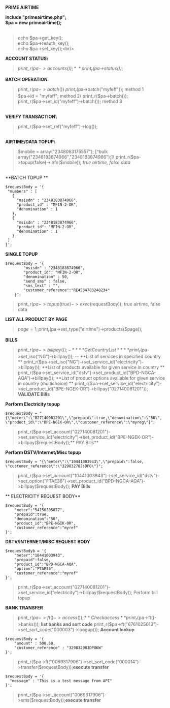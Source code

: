 **PRIME AIRTIME**<br/>

**include "primeairtime.php";**<br/>
**$pa = new primeairtime();**<br/><br/>
> echo $pa->get_key();\
> echo $pa->reauth_key();\
> echo $pa->set_key();\<br/>


**ACCOUNT STATUS**\
>*print_r($pa->accounts());*\
>*print_r($pa->status());*<br/>

**BATCH OPERATION**
> print_r($pa->batch())\
> print_r($pa->batch("myfeff")); method 1\
> $pa->id = "myfeff"; method 2\
> print_r($pa->batch());\
> print_r($pa->set_id("myfeff")->batch()); method 3<br/><br/>

**VERIFY TRANSACTION**\
>print_r($pa->set_ref("myfeff")->log());<br/><br/>

**AIRTIME/DATA TOPUP**\
>$mobile = array("2348063175557");  [^bulk array("2348183874966","2348183874966");]\
>print_r($pa->topup(false)->info($mobile));  *true airtime, false data*<br/><br/>


**BATCH TOPUP **
 ```
$requestBody = '{
  "numbers" : [
    {
      "msisdn" : "2348183874966",
      "product_id" : "MFIN-2-OR",
      "denomination" : 1
    },
    {
      "msisdn" : "2348183874966",
      "product_id": "MFIN-2-OR",
      "denomination" : 1
    }
  ]
}';
```

**SINGLE TOPUP**
```
$requestBody = '{
        "msisdn" : "2348183874966",
        "product_id": "MFIN-2-OR",
        "denomination" : 50,
        "send_sms" : false,
        "sms_text" : "",
        "customer_reference":"RE4534783248234"
    }';
```
>print_r($pa->topup(true)->exec($requestBody));  true airtime, false data


**LIST ALL PRODUCT BY PAGE**
> $page = 1;
> print_r($pa->set_type("airtime")->products($page));


**BILLS**
> print_r($pa->billpay()); -*** *Get Country List* ***
> print_r($pa->set_iso("NG")->billpay()); -- **List of services in specified country **
> print_r($pa->set_iso("NG")->set_service_id("electricity")->billpay());  **List of products available for given service in country  **
> print_r($pa->set_service_id("dstv")->set_product_id("BPD-NGCA-AQA")->billpay()); **List of product options available for given service in country (multichoice) **
> print_r($pa->set_service_id("electricity")->set_product_id("BPE-NGEK-OR")->billpay("027140081201"));  **VALIDATE Bills**

**Perform Electricity topup**
```
$requestBody = "{\"meter\":\"027140081201\",\"prepaid\":true,\"denomination\":\"50\", \"product_id\":\"BPE-NGEK-OR\",\"customer_reference\":\"myreg\"}";
```
>print_r($pa->set_account("027140081201")->set_service_id("electricity")->set_product_id("BPE-NGEK-OR")->billpay($requestBody));** PAY Bills**

**Perform DSTV/Internet/Misc topup**
```
$requestBody = "{\"meter\":\"10441003943\",\"prepaid\":false, \"customer_reference\":\"32983278JsDPO\"}";
```
>print_r($pa->set_account("10441003943")->set_service_id("dstv")->set_option("FTAE36")->set_product_id("BPD-NGCA-AQA")->billpay($requestBody)); **PAY Bills**


** ELECTRICITY REQUEST BODY**
```
$requestBody = '{
    "meter":"54150205877",
    "prepaid":true,
    "denomination":"50",
    "product_id":"BPE-NGIK-OR",
    "customer_reference":"myref"
}';
```

**DSTV/INTERNET/MISC REQUEST BODY**
```
$requestBodyb = '{
    "meter":"10441003943",
    "prepaid":false,
    "product_id":"BPD-NGCA-AQA",
    "option":"FTAE36",
    "customer_reference":"myref"
}';
```
>print_r($pa->set_account("027140081201")->set_service_id("electricity")->billpay($requestBody)); Perform bill topup 




**BANK TRANSFER**
>print_r($pa->ft()->access()); ** Check access**
>print_r($pa->ft()->banks()); **list banks and sort code**
>print_r($pa->ft("6761025013")->set_sort_code("000003")->loogup());  **Account lookup**
```
$requestBody = '{
    "amount" : 500.50,
    "customer_reference" : "32983298JDPOKW"
}';
```
>print_r($pa->ft("0069317906")->set_sort_code("000014")->transfer($requestBody));**execute transfer**


```
$requestBody = '{
  "message" : "This is a test message from API"
}';
```
>print_r($pa->set_account("0069317906")->sms($requestBody));**execute transfer**

